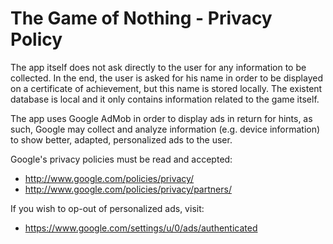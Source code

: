 # The Game of Nothing - Privacy Policy

The app itself does not ask directly to the user for any information to be collected.
In the end, the user is asked for his name in order to be displayed on a certificate of achievement, but this name is stored locally.
The existent database is local and it only contains information related to the game itself.  

The app uses Google AdMob in order to display ads in return for hints, as such, Google may collect and analyze information (e.g. device information) to show better, adapted, personalized ads to the user.

Google's privacy policies must be read and accepted: 
- http://www.google.com/policies/privacy/
- http://www.google.com/policies/privacy/partners/

If you wish to op-out of personalized ads, visit:
- https://www.google.com/settings/u/0/ads/authenticated
